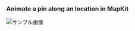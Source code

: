 ### Animate a pin along an location in MapKit
![サンプル画像](https://github.com/ohtacky/Animate-a-pin-along-an-location-in-MapKit/raw/images/sample.gif)
